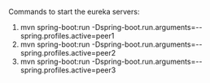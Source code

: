 Commands to start the eureka servers:

1. mvn spring-boot:run -Dspring-boot.run.arguments=--spring.profiles.active=peer1
2. mvn spring-boot:run -Dspring-boot.run.arguments=--spring.profiles.active=peer2
3. mvn spring-boot:run -Dspring-boot.run.arguments=--spring.profiles.active=peer3

